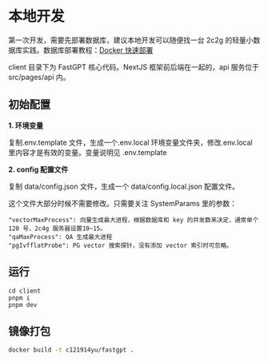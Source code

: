 # 本地开发

第一次开发，需要先部署数据库，建议本地开发可以随便找一台 2c2g 的轻量小数据库实践。数据库部署教程：[Docker 快速部署](../deploy/docker.md)

client 目录下为 FastGPT 核心代码。NextJS 框架前后端在一起的，api 服务位于 src/pages/api 内。

## 初始配置

**1. 环境变量**

复制.env.template 文件，生成一个.env.local 环境变量文件夹，修改.env.local 里内容才是有效的变量。变量说明见 .env.template

**2. config 配置文件**

复制 data/config.json 文件，生成一个 data/config.local.json 配置文件。

这个文件大部分时候不需要修改。只需要关注 SystemParams 里的参数：

```
"vectorMaxProcess": 向量生成最大进程，根据数据库和 key 的并发数来决定，通常单个 120 号，2c4g 服务器设置10~15。
"qaMaxProcess": QA 生成最大进程
"pgIvfflatProbe": PG vector 搜索探针，没有添加 vector 索引时可忽略。
```

## 运行

```
cd client
pnpm i
pnpm dev
```

## 镜像打包

```bash
docker build -t c121914yu/fastgpt .
```
